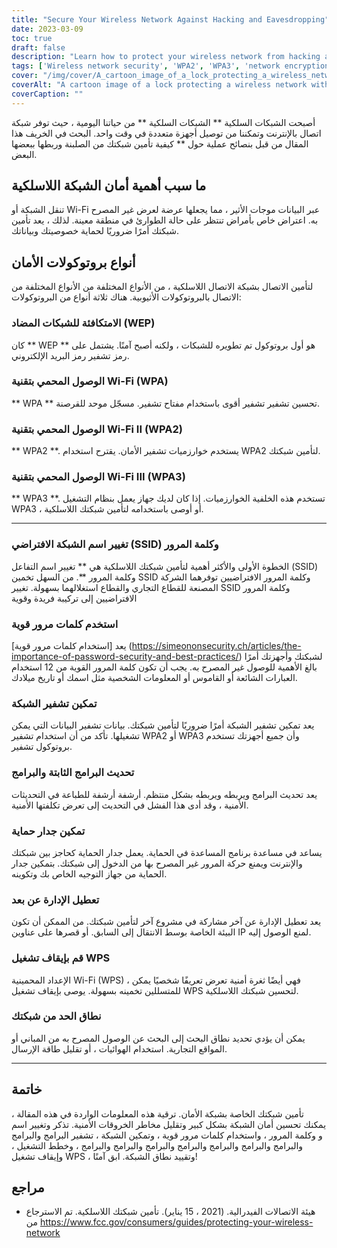 ```yaml
---
title: "Secure Your Wireless Network Against Hacking and Eavesdropping"
date: 2023-03-09
toc: true
draft: false
description: "Learn how to protect your wireless network from hacking and eavesdropping with practical tips and security protocols."
tags: ['Wireless network security', 'WPA2', 'WPA3', 'network encryption', 'strong passwords', 'firewall', 'remote management', 'WPS', 'default SSID', 'default password', 'router firmware update', 'software update', 'network range', 'data encryption', 'hacking prevention', 'security breach prevention', 'device security', 'wireless network protection', 'Wi-Fi security', 'network vulnerability']
cover: "/img/cover/A_cartoon_image_of_a_lock_protecting_a_wireless_network.png"
coverAlt: "A cartoon image of a lock protecting a wireless network with a shield."
coverCaption: ""
---
```


 أصبحت الشبكات السلكية ** الشبكات السلكية ** من حياتنا اليومية ، حيث توفر شبكة اتصال بالإنترنت وتمكننا من توصيل أجهزة متعددة في وقت واحد. البحث في الخريف هذا المقال من قبل بنصائح عملية حول ** كيفية تأمين شبكتك من الصلبنة وربطها ببعضها البعض.  ## ما سبب أهمية أمان الشبكة اللاسلكية  تنقل الشبكة أو Wi-Fi عبر البيانات موجات الأثير ، مما يجعلها عرضة لعرض غير المصرح به. اعتراض خاص بأمراض تنتظر على حالة الطوارئ في منطقة معينة. لذلك ، يعد تأمين شبكتك أمرًا ضروريًا لحماية خصوصيتك وبياناتك.  ## أنواع بروتوكولات الأمان  لتأمين الاتصال بشبكة الاتصال اللاسلكية ، من الأنواع المختلفة من الأنواع المختلفة من الاتصال بالبروتوكولات الأثيوبية. هناك ثلاثة أنواع من البروتوكولات:  ### الامتكافئة للشبكات المضاد (WEP)  كان ** WEP ** هو أول بروتوكول تم تطويره للشبكات ، ولكنه أصبح آمنًا. يشتمل على رمز تشفير رمز البريد الإلكتروني.  ### الوصول المحمي بتقنية Wi-Fi (WPA)  ** WPA ** تحسين تشفير تشفير أقوى باستخدام مفتاح تشفير. مسجّل موحد للقرصنة.  ### الوصول المحمي بتقنية Wi-Fi II (WPA2)  ** WPA2 **. يستخدم خوارزميات تشفير الأمان. يقترح استخدام WPA2 لتأمين شبكتك.  ### الوصول المحمي بتقنية Wi-Fi III (WPA3)  ** WPA3 **. تستخدم هذه الخلفية الخوارزميات. إذا كان لديك جهاز يعمل بنظام التشغيل WPA3 ، أو أوصى باستخدامه لتأمين شبكتك اللاسلكية.  __________  ### تغيير اسم الشبكة الافتراضي (SSID) وكلمة المرور  الخطوة الأولى والأكثر أهمية لتأمين شبكتك اللاسلكية هي ** تغيير اسم التفاعل (SSID) وكلمة المرور **. من السهل تخمين SSID وكلمة المرور الافتراضيين توفرهما الشركة المصنعة للقطاع التجاري والقطاع استغلالهما بسهولة. تغيير SSID وكلمة المرور الافتراضيين إلى تركيبة فريدة وقوية  ### استخدم كلمات مرور قوية  يعد [استخدام كلمات مرور قوية] (https://simeononsecurity.ch/articles/the-importance-of-password-security-and-best-practices/) لشبكتك وأجهزتك أمرًا بالغ الأهمية للوصول غير المصرح به. يجب أن تكون كلمة المرور القوية من 12 استخدام العبارات الشائعة أو القاموس أو المعلومات الشخصية مثل اسمك أو تاريخ ميلادك.  ### تمكين تشفير الشبكة  يعد تمكين تشفير الشبكة أمرًا ضروريًا لتأمين شبكتك. بيانات تشفير البيانات التي يمكن تشغيلها. تأكد من أن استخدام تشفير WPA2 أو WPA3 وأن جميع أجهزتك تستخدم بروتوكول تشفير.  ### تحديث البرامج الثابتة والبرامج  يعد تحديث البرامج ويربطه ويربطه بشكل منتظم. أرشفة أرشفة للطباعة في التحديثات الأمنية ، وقد أدى هذا الفشل في التحديث إلى تعرض تكلفتها الأمنية.  ### تمكين جدار حماية  يساعد في مساعدة برنامج المساعدة في الحماية. يعمل جدار الحماية كحاجز بين شبكتك والإنترنت ويمنع حركة المرور غير المصرح بها من الدخول إلى شبكتك. بتمكين جدار الحماية من جهاز التوجيه الخاص بك وتكوينه.  ### تعطيل الإدارة عن بعد  يعد تعطيل الإدارة عن آخر مشاركة في مشروع آخر لتأمين شبكتك. من الممكن أن تكون البيئة الخاصة بوسط الانتقال إلى السابق. أو قصرها على عناوين IP لمنع الوصول إليه.  ### قم بإيقاف تشغيل WPS  الإعداد المحمينية Wi-Fi (WPS) ، فهي أيضًا ثغرة أمنية تعرض تعريفًا شخصيًا يمكن للمتسللين تخمينه بسهولة. يوصى بإيقاف تشغيل WPS لتحسين شبكتك اللاسلكية.  ### نطاق الحد من شبكتك  يمكن أن يؤدي تحديد نطاق البحث إلى البحث عن الوصول المصرح به من المباني أو المواقع التجارية. استخدام الهوائيات ، أو تقليل طاقة الإرسال.  __________  ## خاتمة  تأمين شبكتك الخاصة بشبكة الأمان. ترقية هذه المعلومات الواردة في هذه المقالة ، يمكنك تحسين أمان الشبكة بشكل كبير وتقليل مخاطر الخروقات الأمنية. تذكر وتغيير اسم و وكلمة المرور ، واستخدام كلمات مرور قوية ، وتمكين الشبكة ، تشفير البرامج والبرامج والبرامج والبرامج والبرامج والبرامج والبرامج والبرامج والبرامج ، وخطط التشغيل ، وإيقاف تشغيل WPS ، وتقييد نطاق الشبكة. ابق آمنًا!  ## مراجع  - هيئة الاتصالات الفيدرالية. (2021 ، 15 يناير). تأمين شبكتك اللاسلكية. تم الاسترجاع من https://www.fcc.gov/consumers/guides/protecting-your-wireless-network